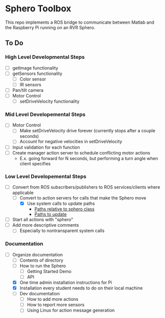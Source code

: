 # Sphero Toolbox
This repo implements a ROS bridge to communicate between Matlab and the Raspberry Pi running on an RVR Sphero.

## To Do
### High Level Developmental Steps
- [ ] getImage functionality
- [ ] getSensors functionality
    - [ ] Color sensor
    - [ ] IR sensors
- [ ] Pan/tilt camera
- [ ] Motor Control
    - [ ] setDriveVelocity functionality
### Mid Level Developemental Steps
- [ ] Motor Control
    - [ ] Make setDriveVelocity drive forever (currently stops after a couple seconds)
    - [ ] Account for negative velocities in setDriveVelocity
- [ ] Input validation for each function
- [ ] Create manager action server to schedule conflicting motor actions
    * E.x. going forward for N seconds, but performing a turn angle when client specifies
### Low Level Developemental Steps
- [ ] Convert from ROS subscribers/publishers to ROS services/clients where applicable
    - [ ] Convert to action servers for calls that make the Sphero move
        - [x] Use system calls to update paths
            * [Paths relative to sphero class](https://www.mathworks.com/matlabcentral/answers/250997-how-to-use-relative-path-to-use-matlab-file-in-another-computer)
            * [Paths to update](https://www.mathworks.com/help/ros/ug/ros-custom-message-support.html)
- [ ] Start all actions with "sphero"
- [ ] Add more descriptive comments
    - [ ] Especially to nontransparent system calls
### Documentation
- [ ] Organize documentation
    - [ ] Contents of directory
    - [ ] How to run the Sphero
        - [ ] Getting Started Demo
        - [ ] API
    - [x] One time admin installation instructions for Pi
    - [x] Installation every student needs to do on their local machine
    - [ ] Dev documentation
        - [ ] How to add more actions
        - [ ] How to report more sensors
        - [ ] Using Linux for action message generation
